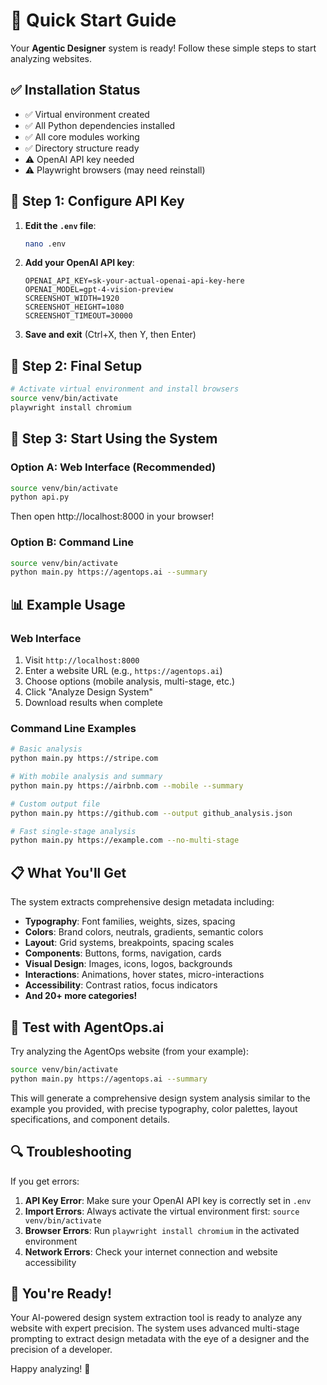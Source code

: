 # 🚀 Quick Start Guide

Your **Agentic Designer** system is ready! Follow these simple steps to start analyzing websites.

## ✅ Installation Status
- ✅ Virtual environment created
- ✅ All Python dependencies installed  
- ✅ All core modules working
- ✅ Directory structure ready
- ⚠️ OpenAI API key needed
- ⚠️ Playwright browsers (may need reinstall)

## 📝 Step 1: Configure API Key

1. **Edit the `.env` file**:
   ```bash
   nano .env
   ```

2. **Add your OpenAI API key**:
   ```env
   OPENAI_API_KEY=sk-your-actual-openai-api-key-here
   OPENAI_MODEL=gpt-4-vision-preview
   SCREENSHOT_WIDTH=1920
   SCREENSHOT_HEIGHT=1080
   SCREENSHOT_TIMEOUT=30000
   ```

3. **Save and exit** (Ctrl+X, then Y, then Enter)

## 🔧 Step 2: Final Setup

```bash
# Activate virtual environment and install browsers
source venv/bin/activate
playwright install chromium
```

## 🎨 Step 3: Start Using the System

### Option A: Web Interface (Recommended)
```bash
source venv/bin/activate
python api.py
```
Then open http://localhost:8000 in your browser!

### Option B: Command Line
```bash
source venv/bin/activate
python main.py https://agentops.ai --summary
```

## 📊 Example Usage

### Web Interface
1. Visit `http://localhost:8000`
2. Enter a website URL (e.g., `https://agentops.ai`)
3. Choose options (mobile analysis, multi-stage, etc.)
4. Click "Analyze Design System"
5. Download results when complete

### Command Line Examples
```bash
# Basic analysis
python main.py https://stripe.com

# With mobile analysis and summary
python main.py https://airbnb.com --mobile --summary

# Custom output file
python main.py https://github.com --output github_analysis.json

# Fast single-stage analysis
python main.py https://example.com --no-multi-stage
```

## 📋 What You'll Get

The system extracts comprehensive design metadata including:

- **Typography**: Font families, weights, sizes, spacing
- **Colors**: Brand colors, neutrals, gradients, semantic colors
- **Layout**: Grid systems, breakpoints, spacing scales
- **Components**: Buttons, forms, navigation, cards
- **Visual Design**: Images, icons, logos, backgrounds
- **Interactions**: Animations, hover states, micro-interactions
- **Accessibility**: Contrast ratios, focus indicators
- **And 20+ more categories!**

## 🎯 Test with AgentOps.ai

Try analyzing the AgentOps website (from your example):
```bash
source venv/bin/activate
python main.py https://agentops.ai --summary
```

This will generate a comprehensive design system analysis similar to the example you provided, with precise typography, color palettes, layout specifications, and component details.

## 🔍 Troubleshooting

If you get errors:
1. **API Key Error**: Make sure your OpenAI API key is correctly set in `.env`
2. **Import Errors**: Always activate the virtual environment first: `source venv/bin/activate`
3. **Browser Errors**: Run `playwright install chromium` in the activated environment
4. **Network Errors**: Check your internet connection and website accessibility

## 🚀 You're Ready!

Your AI-powered design system extraction tool is ready to analyze any website with expert precision. The system uses advanced multi-stage prompting to extract design metadata with the eye of a designer and the precision of a developer.

Happy analyzing! 🎨 
